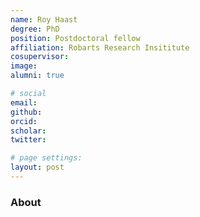 ```yaml
---
name: Roy Haast
degree: PhD
position: Postdoctoral fellow 
affiliation: Robarts Research Insititute
cosupervisor: 
image:
alumni: true

# social
email:
github:
orcid:
scholar:
twitter:

# page settings:
layout: post
---
```

### About

